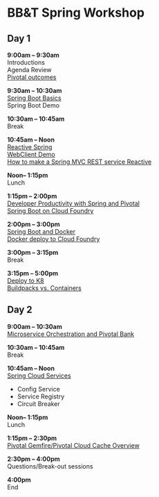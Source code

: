 
# BB&T Spring Workshop

## Day 1  
**9:00am – 9:30am**  
Introductions  
Agenda Review   
[Pivotal outcomes](../concepts/pivotal-corp-deck-2019)    

**9:30am – 10:30am**  
[Spring Boot Basics](../concepts/spring-boot-slide)  
Spring Boot Demo

**10:30am – 10:45am**  
Break  

**10:45am – Noon**  
[Reactive Spring](../concepts/reactive-microservices-slide)      
[WebClient Demo](../demos/webclient-demo)  
[How to make a Spring MVC REST service Reactive](../demos/reactive-reservation-demo/)   

**Noon– 1:15pm**  
Lunch  

**1:15pm – 2:00pm**  
[Developer Productivity with Spring and Pivotal](../concepts/spring-developer-productivity-slide/)  
[Spring Boot on Cloud Foundry](../demos/reservation-service-cf-demo)  

**2:00pm – 3:00pm**  
[Spring Boot and Docker](../demos/boot-docker-demo/)   
[Docker deploy to Cloud Foundry](../demos/boot-docker-cf-demo/)  

**3:00pm – 3:15pm**  
Break  

**3:15pm – 5:00pm**  
[Deploy to K8](../demos/boot-docker-k8-demo/)        
[Buildpacks vs. Containers](../concepts/buildpacks-or-containers-slide/)   

## Day 2  
**9:00am – 10:30am**  
[Microservice Orchestration and Pivotal Bank](../demos/pivotal-bank-demo/pivotal-bank-setup)  

**10:30am – 10:45am**  
Break  

**10:45am – Noon**  
[Spring Cloud Services](../demos/pivotal-bank-demo/pivotal-bank-setup)     
  - Config Service  
  - Service Registry   
  - Circuit Breaker  

**Noon– 1:15pm**  
Lunch  

**1:15pm – 2:30pm**  
[Pivotal Gemfire/Pivotal Cloud Cache Overview](../concepts/pcc-developer-workshop-slide)    

**2:30pm – 4:00pm**  
Questions/Break-out sessions  

**4:00pm**  
End   
